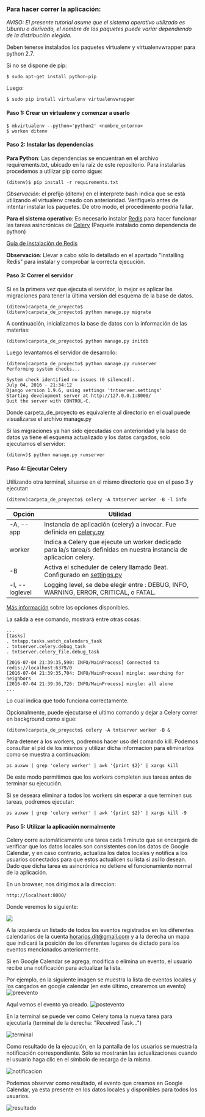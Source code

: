 ### Para hacer correr la aplicación:
*AVISO: El presente tutorial asume que el sistema operativo utilizado es Ubuntu o derivado, el nombre de los paquetes puede variar dependiendo de la distribución elegida.*

Deben tenerse instalados los paquetes virtualenv y virtualenvwrapper para python 2.7.

Si no se dispone de pip:

    $ sudo apt-get install python-pip
Luego:

    $ sudo pip install virtualenv virtualenvwrapper

#### Paso 1:  Crear un virtualenv y comenzar a usarlo

    $ mkvirtualenv --python='python2' <nombre_entorno>
    $ workon ditenv

#### Paso 2: Instalar las dependencias

**Para Python**: Las dependencias se encuentran en el archivo requirements.txt, ubicado en la raíz de este repositorio. Para instalarlas procedemos a utilizar pip como sigue:

    (ditenv)$ pip install -r requirements.txt

*Observación*: el prefijo (ditenv) en el interprete bash indica que se está utilizando el virtualenv creado con anterioridad. Verifiquelo antes de intentar instalar los paquetes. De otro modo, el procedimento podría fallar.

**Para el sistema operativo**: Es necesario instalar [Redis](http://redis.io/) para hacer funcionar las tareas asincrónicas de [Celery](http://docs.celeryproject.org/en/latest/) (Paquete instalado como dependencia de python)

[Guía de instalación de Redis](https://www.digitalocean.com/community/tutorials/how-to-install-and-use-redis)

**Observación**: Llevar a cabo sólo lo detallado en el  apartado "Installing Redis" para instalar y comprobar la correcta ejecución.

#### Paso 3: Correr el servidor

Si es la primera vez que ejecuta el servidor, lo mejor es aplicar las migraciones para tener la última versión del esquema de la base de datos.

    (ditenv)carpeta_de_proyecto$
    (ditenv)carpeta_de_proyecto$ python manage.py migrate

A continuación, inicializamos la base de datos con la información de las materias:

    (ditenv)carpeta_de_proyecto$ python manage.py initdb

Luego levantamos el servidor de desarrollo:

    (ditenv)carpeta_de_proyecto$ python manage.py runserver
    Performing system checks...

    System check identified no issues (0 silenced).
    July 04, 2016 - 21:34:12
    Django version 1.9.6, using settings 'tntserver.settings'
    Starting development server at http://127.0.0.1:8000/
    Quit the server with CONTROL-C.

Donde carpeta_de_proyecto es equivalente al directorio en el cual puede visualizarse el archivo manage.py

Si las migraciones ya han sido ejecutadas con anterioridad y la base de datos ya tiene el esquema actualizado y los datos cargados, solo ejecutamos el servidor:

    (ditenv)$ python manage.py runserver

#### Paso 4: Ejecutar Celery

Utilizando otra terminal, situarse en el mismo directorio que en el paso 3 y ejecutar:

    (ditenv)carpeta_de_proyecto$ celery -A tntserver worker -B -l info

| Opción | Utilidad |
|-------|-----------|
|  -A, --app   | Instancia de aplicación (celery) a invocar. Fue definida en [celery.py](https://github.com/Pazitos10/TNT/blob/master/webapp/tntserver/tntserver/celery.py#L9)           |
| worker | Indica a Celery que ejecute un worker dedicado para la/s tarea/s definidas en nuestra instancia de aplicacion celery. |
|  -B   | Activa el scheduler de celery llamado Beat. Configurado en [settings.py](https://github.com/Pazitos10/TNT/blob/master/webapp/tntserver/tntserver/settings.py#L8)  |
|  -l, --loglevel   | Logging level, se debe elegir entre : DEBUG, INFO, WARNING, ERROR, CRITICAL, o FATAL. |

[Más información](http://docs.celeryproject.org/en/latest/genindex.html) sobre las opciones disponibles.

La salida a ese comando, mostrará entre otras cosas:

    ...
    [tasks]
    . tntapp.tasks.watch_calendars_task
    . tntserver.celery.debug_task
    . tntserver.celery_file.debug_task

    [2016-07-04 21:39:35,590: INFO/MainProcess] Connected to redis://localhost:6379/0
    [2016-07-04 21:39:35,704: INFO/MainProcess] mingle: searching for neighbors
    [2016-07-04 21:39:36,726: INFO/MainProcess] mingle: all alone
    ...

Lo cual indica que todo funciona correctamente.

Opcionalmente, puede ejecutarse el ultimo comando y dejar a Celery correr en background como sigue:

    (ditenv)carpeta_de_proyecto$ celery -A tntserver worker -B &

Para detener a los workers, podremos hacer uso del comando kill. Podemos consultar el pid de los mismos y utilizar dicha informacion para eliminarlos como se muestra a continuación:

    ps auxww | grep 'celery worker' | awk '{print $2}' | xargs kill

De este modo permitimos que los workers completen sus tareas antes de terminar su ejecución.

Si se deseara eliminar a todos los workers sin esperar a que terminen sus tareas, podremos ejecutar:

    ps auxww | grep 'celery worker' | awk '{print $2}' | xargs kill -9

#### Paso 5: Utilizar la aplicación normalmente

Celery corre automáticamente una tarea cada 1 minuto que se encargará de verificar que los datos locales son consistentes con los datos de Google Calendar, y en caso contrario, actualiza los datos locales y notifica a los usuarios conectados para que estos actualicen su lista si así lo desean.
Dado que dicha tarea es asincrónica no detiene el funcionamiento normal de la aplicación.

En un browser, nos dirigimos a la direccion:

    http://localhost:8000/

Donde veremos lo siguiente:

![](https://k60.kn3.net/A/E/1/4/9/D/16E.png)

A la izquierda un listado de todos los eventos registrados en los diferentes calendarios de la cuenta horarios.dit@gmail.com y a la derecha un mapa que indicará la posición de los diferentes lugares de dictado para los eventos mencionados anteriormente.

Si en Google Calendar se agrega, modifica o elimina un evento, el usuario recibe una notificación para actualizar la lista.

Por ejemplo, en la siguiente imagen se muestra la lista de eventos locales y los cargados en google calendar (en este último, crearemos un evento)
![preevento](https://k61.kn3.net/D/1/F/8/A/A/9CE.png)

Aquí vemos el evento ya creado.
![postevento](https://k61.kn3.net/B/3/3/5/E/D/D2A.png)

En la terminal se puede ver como Celery toma la nueva tarea para ejecutarla (terminal de la derecha: "Received Task...")

![terminal](https://k61.kn3.net/7/8/0/9/0/F/00A.png)

Como resultado de la ejecución, en la pantalla de los usuarios se muestra la notificación correspondiente. Sólo se mostrarán las actualizaciones cuando el usuario haga clic en el símbolo de recarga de la misma.

![notificacion](https://k60.kn3.net/D/B/6/2/2/B/69F.png)

Podemos observar como resultado, el evento que creamos en Google Calendar, ya esta presente en los datos locales y disponibles para todos los usuarios.

![resultado](https://k60.kn3.net/1/F/B/9/7/2/A3D.png)
